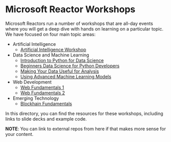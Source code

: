 # Microsoft Reactor Workshops

Microsoft Reactors run a number of workshops that are all-day events where you will get a deep dive with hands on learning on a particular topic. We have focused on four main topic areas:
- Artificial Intelligence
  - [Artificial Intelligence Workshop](/ai-services/AI_1)
- Data Science and Machine Learning 
  - [Introduction to Python for Data Science](\data-science-and-machine-learning\Data_Science_1)
  - [Beginners Data Science for Python Developers](\data-science-and-machine-learning\Data_Science_2)
  - [Making Your Data Useful for Analysis](\data-science-and-machine-learning\Machine_Learning_1)
  - [Using Advanced Machine Learning Models](\data-science-and-machine-learning\Machine_Learning_2)
- Web Development
  - [Web Fundamentals 1](\web-development\Web_Fundamentals_1)
  - [Web Fundamentals 2](\web-development\Web_Fundamentals_2)
- Emerging Technology
  - [Blockhain Fundamentals](\emerging-tech\Blockchain_1)

In this directory, you can find the resources for these workshops, including links to slide decks and example code.

**NOTE**: You can link to external repos from here if that makes more sense for your content.
